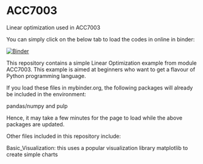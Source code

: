 # ACC7003
Linear optimization used in ACC7003

You can simply click on the below tab to load the codes in online in binder:

[![Binder](https://mybinder.org/badge_logo.svg)](https://mybinder.org/v2/gh/bibekbhatta/ACC7003/HEAD)

This repository contains a simple Linear Optimization example from module ACC7003. This example is aimed at beginners who want to get a flavour of Python programming language.

If you load these files in mybinder.org, the following packages will already be included in the environment:

pandas/numpy and pulp

Hence, it may take a few minutes for the page to load while the above packages are updated.

Other files included in this repository include:

Basic_Visualization: this uses a popular visualization library matplotlib to create simple charts


